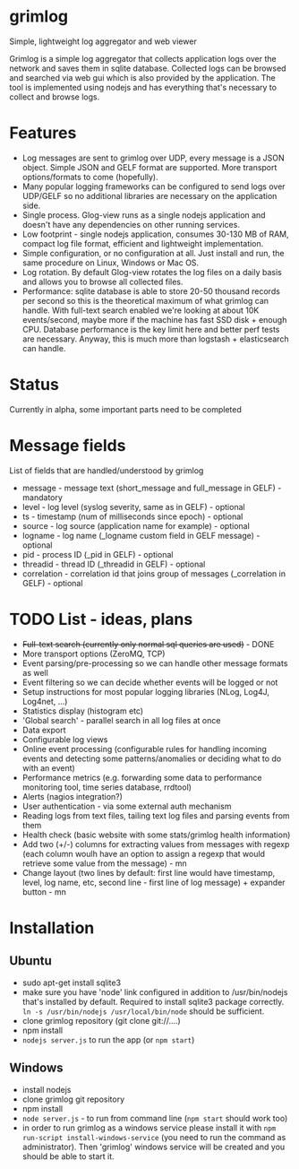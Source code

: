 # grimlog
Simple, lightweight log aggregator and web viewer

Grimlog is a simple log aggregator that collects application logs over the network and saves them in sqlite database. Collected logs 
can be browsed and searched via web gui which is also provided by the application. The tool is implemented using nodejs and has everything
that's necessary to collect and browse logs.

# Features
  * Log messages are sent to grimlog over UDP, every message is a JSON object. Simple JSON and GELF format are supported. More transport options/formats to come (hopefully).
  * Many popular logging frameworks can be configured to send logs over UDP/GELF so no additional libraries are necessary on the application side.
  * Single process. Glog-view runs as a single nodejs application and doesn't have any dependencies on other running services. 
  * Low footprint - single nodejs application, consumes 30-130 MB of RAM, compact log file format, efficient and lightweight implementation.  
  * Simple configuration, or no configuration at all. Just install and run, the same procedure on Linux, Windows or Mac OS. 
  * Log rotation. By default Glog-view rotates the log files on a daily basis and allows you to browse all collected files.
  * Performance: sqlite database is able to store 20-50 thousand records per second so this is the theoretical maximum of what grimlog can handle. With full-text search enabled we're looking at about 10K events/second, maybe more if the machine has fast SSD disk + enough CPU. Database performance is the key limit here and better perf tests are necessary. Anyway, this is much more than logstash + elasticsearch can handle.
  

# Status
Currently in alpha, some important parts need to be completed

# Message fields
List of fields that are handled/understood by grimlog 
* message - message text (short_message and full_message in GELF) - mandatory
* level - log level (syslog severity, same as in GELF) - optional
* ts - timestamp (num of milliseconds since epoch) - optional 
* source - log source (application name for example) - optional
* logname - log name (_logname custom field in GELF message) - optional
* pid - process ID (_pid in GELF) - optional
* threadid - thread ID (_threadid in GELF) - optional
* correlation - correlation id that joins group of messages (_correlation in GELF) - optional

# TODO List - ideas, plans    
  * ~~Full-text search (currently only normal sql queries are used)~~ - DONE
  * More transport options (ZeroMQ, TCP)
  * Event parsing/pre-processing so we can handle other message formats as well
  * Event filtering so we can decide whether events will be logged or not
  * Setup instructions for most popular logging libraries (NLog, Log4J, Log4net, ...)
  * Statistics display (histogram etc)
  * 'Global search' - parallel search in all log files at once
  * Data export
  * Configurable log views
  * Online event processing (configurable rules for handling incoming events and detecting some patterns/anomalies or deciding what to do with an event)
  * Performance metrics (e.g. forwarding some data to performance monitoring tool, time series database, rrdtool)
  * Alerts (nagios integration?)
  * User authentication - via some external auth mechanism
  * Reading logs from text files, tailing text log files and parsing events from them
  * Health check (basic website with some stats/grimlog health information)
  * Add two (+/-) columns for extracting values from messages with regexp (each column woulh have an option to assign a regexp that would retrieve some value from the message)  - mn
  * Change layout (two lines by default: first line would have timestamp, level, log name, etc, second line - first line of log message) + expander button - mn
 
  
# Installation
 
## Ubuntu

  * sudo apt-get install sqlite3
  * make sure you have 'node' link configured in addition to /usr/bin/nodejs that's installed by default. Required to install sqlite3 package correctly. `ln -s /usr/bin/nodejs /usr/local/bin/node` should be sufficient.
  * clone grimlog repository (git clone git://....)
  * npm install 
  * `nodejs server.js` to run the app (or `npm start`)

    
## Windows

  * install nodejs
  * clone grimlog git repository
  * npm install
  * `node server.js` - to run from command line (`npm start` should work too)
  * in order to run grimlog as a windows service please install it with `npm run-script install-windows-service` (you need to run the command as administrator). Then 'grimlog' windows service will be created and you should be able to start it.
